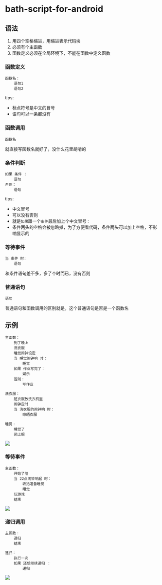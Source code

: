 # bath-script-for-android

## 语法

1. 用四个空格缩进，用缩进表示代码块
2. 必须有个主函数
3. 函数定义必须在全局环境下，不能在函数中定义函数

### 函数定义

```bathscript
函数名：
    语句1
    语句2
```

tips:

* 标点符号是中文的冒号
* 语句可以一条都没有

### 函数调用

```bathscript
函数名
```

就直接写函数名就好了，没什么花里胡哨的

### 条件判断

```bathscript
如果 条件 ：
    语句
否则：
    语句
```

tips:

* 中文冒号
* 可以没有否则
* 就是`如果`跟一个`条件`最后加上个中文冒号`：`
* 条件两头的空格会被忽略掉，为了方便看代码，条件两头可以加上空格，不影响显示的

### 等待事件

```bathscript
当 条件 时:
    语句
```

和条件语句差不多，多了个时而已，没有否则

### 普通语句

```bathscript
语句
```

普通语句和函数调用的区别就是，这个普通语句是否是一个函数名

## 示例

```bathscript
主函数：
    到了晚上
    洗衣服
    睡觉闹钟设定
    当 睡觉闹钟响 时：
        睡觉
    如果 作业写完了：
        娱乐
    否则：
        写作业
    
洗衣服：
    脏衣服放洗衣机里
    闹钟定时
    当 洗衣服的闹钟响 时：
        晾晒衣服

睡觉：
    睡觉了
    闭上眼
```

![](./img/all.gif)

### 等待事件

```bathscript
主函数：
    开始了哈
    当 22点闹铃响起 时：
        收拾准备睡觉
        睡觉
    玩游戏
    结束
```

![](./img/when.gif)

### 递归调用


```
主函数：
    递归
    结束

递归：
    执行一次
    如果 还想继续递归 ：
        递归
```

![](./img/recursion.gif)



